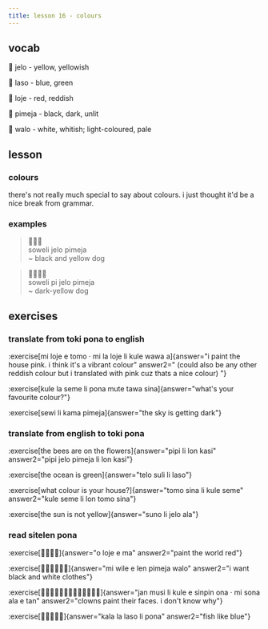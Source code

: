 ```yaml
---
title: lesson 16 - colours
---
```

## vocab
󱤒 jelo - yellow, yellowish

󱤣 laso - blue, green

󱤫 loje - red, reddish

󱥏 pimeja - black, dark, unlit

󱥲 walo - white, whitish; light-coloured, pale

## lesson
### colours
there's not really much special to say about colours. i just thought it'd be a nice break from grammar.

### examples
> 󱥢󱤒󱥏 \
> soweli jelo pimeja \
> ~ black and yellow dog

> 󱥢󱥍󱤒󱥏 \
> soweli pi jelo pimeja \
> ~ dark-yellow dog

## exercises
### translate from toki pona to english
:exercise[mi loje e tomo · mi la loje li kule wawa a]{answer="i paint the house pink. i think it's a vibrant colour" answer2=" (could also be any other reddish colour but i translated with pink cuz thats a nice colour) "}

:exercise[kule la seme li pona mute tawa sina]{answer="what's your favourite colour?"}

:exercise[sewi li kama pimeja]{answer="the sky is getting dark"}

### translate from english to toki pona
:exercise[the bees are on the flowers]{answer="pipi li lon kasi" answer2="pipi jelo pimeja li lon kasi"}

:exercise[the ocean is green]{answer="telo suli li laso"}

:exercise[what colour is your house?]{answer="tomo sina li kule seme" answer2="kule seme li lon tomo sina"}

:exercise[the sun is not yellow]{answer="suno li jelo ala"}

### read sitelen pona
:exercise[󱥄󱤫󱤉󱤰]{answer="o loje e ma" answer2="paint the world red"}

:exercise[󱤴󱥷󱤉󱤥󱥏󱥲]{answer="mi wile e len pimeja walo" answer2="i want black and white clothes"}

:exercise[󱤑󱤻󱤧󱤞󱤉󱥟󱥆󱦜󱤴󱥡󱤂󱤉󱥧]{answer="jan musi li kule e sinpin ona · mi sona ala e tan" answer2="clowns paint their faces. i don't know why"}

:exercise[󱤔󱤡󱤣󱤧󱥔]{answer="kala la laso li pona" answer2="fish like blue"}